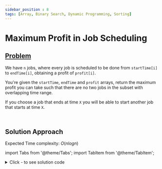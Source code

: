 ```yaml
---
sidebar_position : 8
tags: [Array, Binary Search, Dynamic Programming, Sorting]
---
```


# Maximum Profit in Job Scheduling

## [Problem](https://leetcode.com/problems/maximum-profit-in-job-scheduling/)

<p>We have <code>n</code> jobs, where every job is scheduled to be done from <code>startTime[i]</code> to <code>endTime[i]</code>, obtaining a profit of <code>profit[i]</code>.</p>

<p>You&#39;re given the <code>startTime</code>, <code>endTime</code> and <code>profit</code> arrays, return the maximum profit you can take such that there are no two jobs in the subset with overlapping time range.</p>

<p>If you choose a job that ends at time <code>X</code> you will be able to start another job that starts at time <code>X</code>.</p>

<p>&nbsp;</p>


## Solution Approach

Expected Time complexity: $O(nlogn)$

import Tabs from '@theme/Tabs';
import TabItem from '@theme/TabItem';

<details><summary>Click - to see solution code</summary>

<Tabs>
<TabItem value="cpp" label="C++">

```cpp
class Solution {
   public:
    int jobScheduling(vector<int>& startTime, vector<int>& endTime,
                      vector<int>& profit) {
        vector<vector<int>> v;
        int n = startTime.size();
        v.push_back({INT_MIN, INT_MIN, INT_MIN});
        for (int i = 0; i < n; i++) {
            v.push_back({endTime[i], startTime[i], profit[i]});
        }
        sort(v.begin(), v.end());
        sort(endTime.begin(), endTime.end());

        vector<vector<int>> dp(n + 1, vector<int>(2));
        for (int i = 1; i <= n; i++) {
            dp[i][0] = max(dp[i - 1][0], dp[i - 1][1]);
            dp[i][1] = v[i][2];
            int indx = upper_bound(endTime.begin(), endTime.end(), v[i][1]) -
                       endTime.begin();
            dp[i][1] += max(dp[indx][0], dp[indx][1]);
        }
        return max(dp[n][0], dp[n][1]);
    }
};
```
</TabItem>
</Tabs>

</details>
